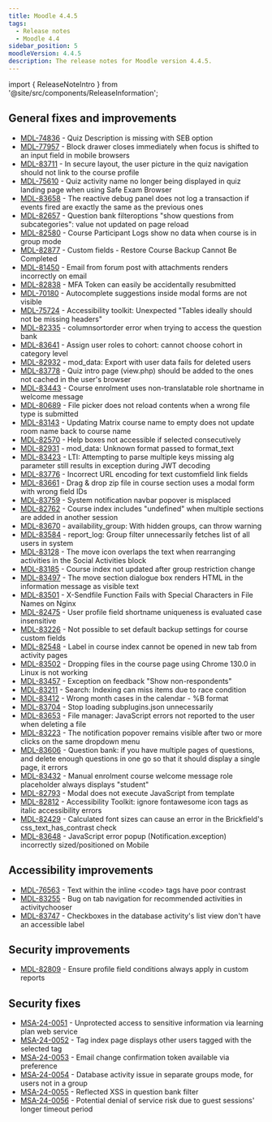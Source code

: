 ```yaml
---
title: Moodle 4.4.5
tags:
  - Release notes
  - Moodle 4.4
sidebar_position: 5
moodleVersion: 4.4.5
description: The release notes for Moodle version 4.4.5.
---
```


import { ReleaseNoteIntro } from '@site/src/components/ReleaseInformation';

<ReleaseNoteIntro releaseName={frontMatter.moodleVersion} />

## General fixes and improvements
<!-- cspell:disable -->
- [MDL-74836](https://moodle.atlassian.net/browse/MDL-74836) - Quiz Description is missing with SEB option
- [MDL-77957](https://moodle.atlassian.net/browse/MDL-77957) - Block drawer closes immediately when focus is shifted to an input field in mobile browsers
- [MDL-83711](https://moodle.atlassian.net/browse/MDL-83711) - In secure layout, the user picture in the quiz navigation should not link to the course profile
- [MDL-75610](https://moodle.atlassian.net/browse/MDL-75610) - Quiz activity name no longer being displayed in quiz landing page when using Safe Exam Browser
- [MDL-83658](https://moodle.atlassian.net/browse/MDL-83658) - The reactive debug panel does not log a transaction if events fired are exactly the same as the previous ones
- [MDL-82657](https://moodle.atlassian.net/browse/MDL-82657) - Question bank filteroptions "show questions from subcategories": value not updated on page reload
- [MDL-82580](https://moodle.atlassian.net/browse/MDL-82580) - Course Participant Logs show no data when course is in group mode
- [MDL-82877](https://moodle.atlassian.net/browse/MDL-82877) - Custom fields - Restore Course Backup Cannot Be Completed
- [MDL-81450](https://moodle.atlassian.net/browse/MDL-81450) - Email from forum post with attachments renders incorrectly on email
- [MDL-82838](https://moodle.atlassian.net/browse/MDL-82838) - MFA Token can easily be accidentally resubmitted
- [MDL-70180](https://moodle.atlassian.net/browse/MDL-70180) - Autocomplete suggestions inside modal forms are not visible
- [MDL-75724](https://moodle.atlassian.net/browse/MDL-75724) - Accessibility toolkit: Unexpected "Tables ideally should not be missing headers"
- [MDL-82335](https://moodle.atlassian.net/browse/MDL-82335) - columnsortorder error when trying to access the question bank
- [MDL-83641](https://moodle.atlassian.net/browse/MDL-83641) - Assign user roles to cohort: cannot choose cohort in category level
- [MDL-82932](https://moodle.atlassian.net/browse/MDL-82932) - mod_data: Export with user data fails for deleted users
- [MDL-83778](https://moodle.atlassian.net/browse/MDL-83778) - Quiz intro page (view.php) should be added to the ones not cached in the user's browser
- [MDL-83443](https://moodle.atlassian.net/browse/MDL-83443) - Course enrolment uses non-translatable role shortname in welcome message
- [MDL-80689](https://moodle.atlassian.net/browse/MDL-80689) - File picker does not reload contents when a wrong file type is submitted
- [MDL-83143](https://moodle.atlassian.net/browse/MDL-83143) - Updating Matrix course name to empty does not update room name back to course name
- [MDL-82570](https://moodle.atlassian.net/browse/MDL-82570) - Help boxes not accessible if selected consecutively
- [MDL-82931](https://moodle.atlassian.net/browse/MDL-82931) - mod_data: Unknown format passed to format_text
- [MDL-83423](https://moodle.atlassian.net/browse/MDL-83423) - LTI: Attempting to parse multiple keys missing alg parameter still results in exception during JWT decoding
- [MDL-83776](https://moodle.atlassian.net/browse/MDL-83776) - Incorrect URL encoding for text customfield link fields
- [MDL-83661](https://moodle.atlassian.net/browse/MDL-83661) - Drag & drop zip file in course section uses a modal form with wrong field IDs
- [MDL-83759](https://moodle.atlassian.net/browse/MDL-83759) - System notification navbar popover is misplaced
- [MDL-82762](https://moodle.atlassian.net/browse/MDL-82762) - Course index includes "undefined" when multiple sections are added in another session
- [MDL-83670](https://moodle.atlassian.net/browse/MDL-83670) - availability_group: With hidden groups, can throw warning
- [MDL-83584](https://moodle.atlassian.net/browse/MDL-83584) - report_log: Group filter unnecessarily fetches list of all users in system
- [MDL-83128](https://moodle.atlassian.net/browse/MDL-83128) - The move icon overlaps the text when rearranging activities in the Social Activities block
- [MDL-83185](https://moodle.atlassian.net/browse/MDL-83185) - Course index not updated after group restriction change
- [MDL-83497](https://moodle.atlassian.net/browse/MDL-83497) - The move section dialogue box renders HTML in the information message as visible text
- [MDL-83501](https://moodle.atlassian.net/browse/MDL-83501) - X-Sendfile Function Fails with Special Characters in File Names on Nginx
- [MDL-82475](https://moodle.atlassian.net/browse/MDL-82475) - User profile field shortname uniqueness is evaluated case insensitive
- [MDL-83226](https://moodle.atlassian.net/browse/MDL-83226) - Not possible to set default backup settings for course custom fields
- [MDL-82548](https://moodle.atlassian.net/browse/MDL-82548) - Label in course index cannot be opened in new tab from activity pages
- [MDL-83502](https://moodle.atlassian.net/browse/MDL-83502) - Dropping files in the course page using Chrome 130.0 in Linux is not working
- [MDL-83457](https://moodle.atlassian.net/browse/MDL-83457) - Exception on feedback "Show non-respondents"
- [MDL-83211](https://moodle.atlassian.net/browse/MDL-83211) - Search: Indexing can miss items due to race condition
- [MDL-83412](https://moodle.atlassian.net/browse/MDL-83412) - Wrong month cases in the calendar - %B format
- [MDL-83704](https://moodle.atlassian.net/browse/MDL-83704) - Stop loading subplugins.json unnecessarily
- [MDL-83653](https://moodle.atlassian.net/browse/MDL-83653) - File manager: JavaScript errors not reported to the user when deleting a file
- [MDL-83223](https://moodle.atlassian.net/browse/MDL-83223) - The notification popover remains visible after two or more clicks on the same dropdown menu
- [MDL-83606](https://moodle.atlassian.net/browse/MDL-83606) - Question bank: if you have multiple pages of questions, and delete enough questions in one go so that it should display a single page, it errors
- [MDL-83432](https://moodle.atlassian.net/browse/MDL-83432) - Manual enrolment course welcome message role placeholder always displays "student"
- [MDL-82793](https://moodle.atlassian.net/browse/MDL-82793) - Modal does not execute JavaScript from template
- [MDL-82812](https://moodle.atlassian.net/browse/MDL-82812) - Accessibility Toolkit: ignore fontawesome icon tags as italic accessibility errors
- [MDL-82429](https://moodle.atlassian.net/browse/MDL-82429) - Calculated font sizes can cause an error in the Brickfield's css_text_has_contrast check
- [MDL-83648](https://moodle.atlassian.net/browse/MDL-83648) - JavaScript error popup (Notification.exception) incorrectly sized/positioned on Mobile
<!-- cspell:enable -->

## Accessibility improvements
<!-- cspell:disable -->
- [MDL-76563](https://moodle.atlassian.net/browse/MDL-76563) - Text within the inline &lt;code&gt; tags have poor contrast
- [MDL-83255](https://moodle.atlassian.net/browse/MDL-83255) - Bug on tab navigation for recommended activities in activitychooser
- [MDL-83747](https://moodle.atlassian.net/browse/MDL-83747) - Checkboxes in the database activity's list view don't have an accessible label
<!-- cspell:enable -->

## Security improvements
<!-- cspell:disable -->
- [MDL-82809](https://moodle.atlassian.net/browse/MDL-82809) - Ensure profile field conditions always apply in custom reports
<!-- cspell:enable -->

## Security fixes
<!-- cspell:disable -->
- [MSA-24-0051](https://moodle.org/mod/forum/discuss.php?d=464554) - Unprotected access to sensitive information via learning plan web service
- [MSA-24-0052](https://moodle.org/mod/forum/discuss.php?d=464555) - Tag index page displays other users tagged with the selected tag
- [MSA-24-0053](https://moodle.org/mod/forum/discuss.php?d=464556) - Email change confirmation token available via preference
- [MSA-24-0054](https://moodle.org/mod/forum/discuss.php?d=464557) - Database activity issue in separate groups mode, for users not in a group
- [MSA-24-0055](https://moodle.org/mod/forum/discuss.php?d=464558) - Reflected XSS in question bank filter
- [MSA-24-0056](https://moodle.org/mod/forum/discuss.php?d=464559) - Potential denial of service risk due to guest sessions' longer timeout period
<!-- cspell:enable -->
